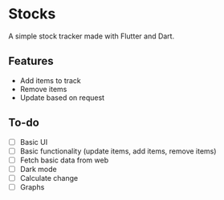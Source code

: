 # Stocks

A simple stock tracker made with Flutter and Dart.

## Features
- Add items to track
- Remove items
- Update based on request

## To-do
- [ ] Basic UI
- [ ] Basic functionality (update items, add items, remove items)
- [ ] Fetch basic data from web
- [ ] Dark mode
- [ ] Calculate change
- [ ] Graphs

